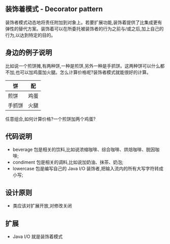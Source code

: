 ## 装饰着模式 - Decorator pattern

装饰者模式动态地将责任附加到对象上。若要扩展功能,装饰着提供了比集成更有弹性的替代方案。装饰着可以在所委托被装饰者的行为之前与/或之后,加上自己的行为,以达到特定的目的。

## 身边的例子说明

比如说一个煎饼摊,有两种饼,一种是煎饼,另外一种是手抓饼。这两种饼可以什么都不加,也可以加鸡蛋加火腿。怎么计算价格呢?装饰者模式就能很好的计算。

| 饼 | 配 |
| --- | --- |
| 煎饼 | 鸡蛋 |
| 手抓饼 | 火腿 |

任意组合,如何计算价格?一个煎饼加两个鸡蛋?

## 代码说明

* beverage 包是相关的饮料,比如说浓缩咖啡、综合咖啡、烘焙咖啡、脱因咖啡;
* condiment 包是相关的调料,比如说加奶油、抹茶、奶泡;
* lowercase 包是编写自己的 Java I/O 装饰者,把输入流内的所有大写字符转成小写;

## 设计原则

* 类应该对扩展开放,对修改关闭

## 扩展

* Java I/O 就是装饰着模式